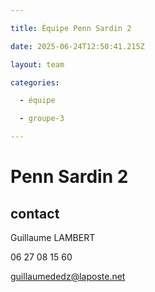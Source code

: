```yaml
---

title: Équipe Penn Sardin 2

date: 2025-06-24T12:50:41.215Z

layout: team

categories:

  - équipe

  - groupe-3

---
```


# Penn Sardin 2



## contact 

Guillaume LAMBERT

06 27 08 15 60

guillaumededz@laposte.net


